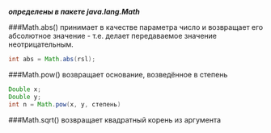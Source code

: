***определены в пакете java.lang.Math***

###Math.abs()
принимает в качестве параметра число и возвращает его абсолютное значение - т.е. делает передаваемое значение неотрицательным.

```java
int abs = Math.abs(rsl);
```


###Math.pow()
возвращает основание, возведённое в степень
```java
Double x;
Double y;
int n = Math.pow(x, y, степень)
```


###Math.sqrt()
возвращает квадратный корень из аргумента
